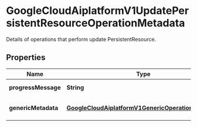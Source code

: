 

# GoogleCloudAiplatformV1UpdatePersistentResourceOperationMetadata

Details of operations that perform update PersistentResource.

## Properties

| Name | Type | Description | Notes |
|------------ | ------------- | ------------- | -------------|
|**progressMessage** | **String** | Progress Message for Update LRO |  [optional] |
|**genericMetadata** | [**GoogleCloudAiplatformV1GenericOperationMetadata**](GoogleCloudAiplatformV1GenericOperationMetadata.md) | Operation metadata for PersistentResource. |  [optional] |



